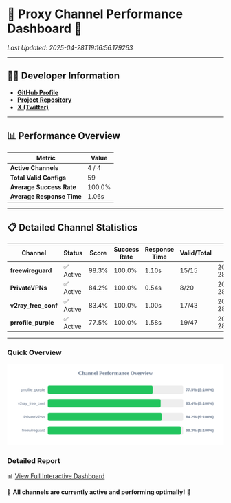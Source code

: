 # 🌟 Proxy Channel Performance Dashboard 🌟

_Last Updated: 2025-04-28T19:16:56.179263_

---

## 👩‍💻 Developer Information

- **[GitHub Profile](https://github.com/4n0nymou3)**  
- **[Project Repository](https://github.com/4n0nymou3/multi-proxy-config-fetcher)**  
- **[X (Twitter)](https://x.com/4n0nymou3)**  

---

## 📊 Performance Overview

| Metric                | Value       |
|-----------------------|-------------|
| **Active Channels**   | 4 / 4       |
| **Total Valid Configs** | 59          |
| **Average Success Rate** | 100.0%      |
| **Average Response Time** | 1.06s       |

---

## 📋 Detailed Channel Statistics

| Channel          | Status     | Score  | Success Rate | Response Time | Valid/Total | Last Success               |
|------------------|------------|--------|--------------|---------------|-------------|----------------------------|
| **freewireguard**  | ✅ Active  | 98.3%  | 100.0% | 1.10s         | 15/15       | 2025-04-28T19:16:56.177548 |
| **PrivateVPNs**  | ✅ Active  | 84.2%  | 100.0% | 0.54s         | 8/20       | 2025-04-28T19:16:55.050404 |
| **v2ray_free_conf**  | ✅ Active  | 83.4%  | 100.0% | 1.00s         | 17/43       | 2025-04-28T19:16:54.482520 |
| **prrofile_purple**  | ✅ Active  | 77.5%  | 100.0% | 1.58s         | 19/47       | 2025-04-28T19:16:53.396466 |

---

### Quick Overview
<div align="center">
  <a href="https://raw.githubusercontent.com/nullluser/NullRepo/refs/heads/main/assets/channel_stats_chart.svg">
    <img src="https://raw.githubusercontent.com/nullluser/NullRepo/refs/heads/main/assets/channel_stats_chart.svg" alt="Source Performance Statistics" width="800">
  </a>
</div>

### Detailed Report
📊 [View Full Interactive Dashboard](https://htmlpreview.github.io/?https://github.com/nullluser/NullRepo/blob/main/assets/performance_report.html)

🎉 **All channels are currently active and performing optimally!** 🎉
